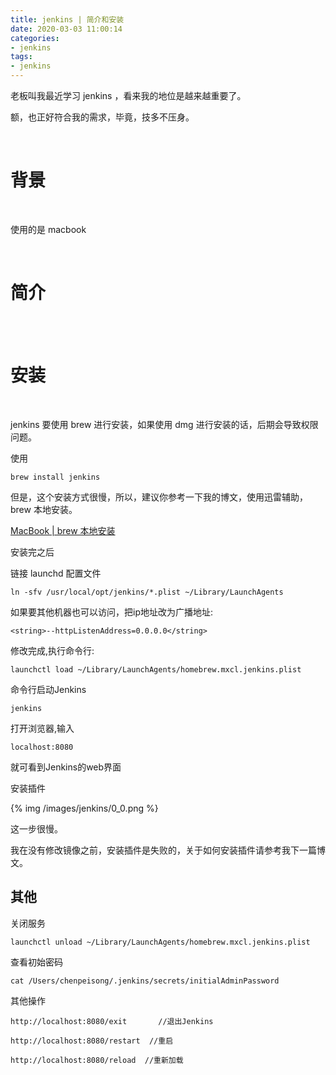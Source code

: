 ```yaml
---
title: jenkins | 简介和安装
date: 2020-03-03 11:00:14
categories:
- jenkins
tags:
- jenkins
---
```

老板叫我最近学习 jenkins ，看来我的地位是越来越重要了。

额，也正好符合我的需求，毕竟，技多不压身。

<!-- more -->

<br/>

# 背景

<br/>

使用的是 macbook

<br/>

# 简介

<br/>

<br/>

# 安装

<br/>

jenkins 要使用 brew 进行安装，如果使用 dmg 进行安装的话，后期会导致权限问题。

使用

	brew install jenkins

但是，这个安装方式很慢，所以，建议你参考一下我的博文，使用迅雷辅助，brew 本地安装。

[MacBook | brew 本地安装](https://benpaodewoniu.github.io/2020/02/10/macbook8/)

安装完之后

链接 launchd 配置文件

	ln -sfv /usr/local/opt/jenkins/*.plist ~/Library/LaunchAgents

如果要其他机器也可以访问，把ip地址改为广播地址:

	<string>--httpListenAddress=0.0.0.0</string>

修改完成,执行命令行:

	launchctl load ~/Library/LaunchAgents/homebrew.mxcl.jenkins.plist

命令行启动Jenkins

	jenkins

打开浏览器,输入

	localhost:8080

就可看到Jenkins的web界面

安装插件

{% img /images/jenkins/0_0.png %}

这一步很慢。

我在没有修改镜像之前，安装插件是失败的，关于如何安装插件请参考我下一篇博文。

## 其他

关闭服务

	launchctl unload ~/Library/LaunchAgents/homebrew.mxcl.jenkins.plist

查看初始密码

	cat /Users/chenpeisong/.jenkins/secrets/initialAdminPassword

其他操作

	http://localhost:8080/exit       //退出Jenkins

	http://localhost:8080/restart  //重启

	http://localhost:8080/reload  //重新加载
